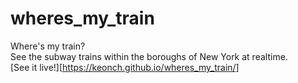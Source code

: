 # wheres_my_train

Where's my train?  
See the subway trains within the boroughs of New York at realtime.  
[See it live!][https://keonch.github.io/wheres_my_train/]

